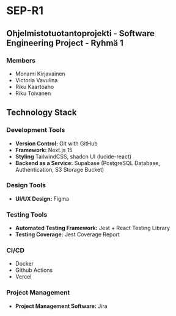 # SEP-R1
## Ohjelmistotuotantoprojekti - Software Engineering Project - Ryhmä 1
### Members
- Monami Kirjavainen
- Victoria Vavulina
- Riku Kaartoaho
- Riku Toivanen


## Technology Stack

### Development Tools
- **Version Control:** Git with GitHub
- **Framework:** Next.js 15
- **Styling** TailwindCSS, shadcn UI (lucide-react)
- **Backend as a Service:** Supabase (PostgreSQL Database, Authentication, S3 Storage Bucket)

### Design Tools
- **UI/UX Design:** Figma

### Testing Tools
- **Automated Testing Framework:** Jest + React Testing Library
- **Testing Coverage:** Jest Coverage Report

### CI/CD
- Docker
- Github Actions
- Vercel

### Project Management
- **Project Management Software:** Jira
